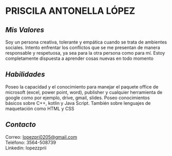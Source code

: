 # PRISCILA ANTONELLA LÓPEZ
## *Mis Valores*
Soy un persona creativa, tolerante y empática cuando se trata de ambientes sociales. Intento enfrentar los conflictos que se me presentan de manera responsable y respetuosa, ya sea para la otra persona como para mí.
Estoy completamente dispuesta a aprender cosas nuevas en todo momento

## *Habilidades*
Poseo la capacidad y el conocimiento para manejar el paquete office de microsoft (excel, power point, word), publisher y cualquier herramienta de google como por ejemplo, drive, gmail, slides.
Poseo conocimientos básicos sobre C++, kotlin y Java Script. 
También sobre lenguajes de maquetación como HTML y CSS
## *Contacto*
Correo: lopezpri0205@gmail.com       
Teléfono: 3564-508739  
Linkedin: lopezzprii 
